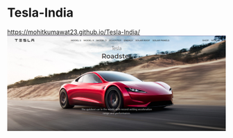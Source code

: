 # Tesla-India
https://mohitkumawat23.github.io/Tesla-India/
![Preview the front](https://github.com/mohitkumawat23/Tesla-India/blob/main/assets/img/tesla.png)
